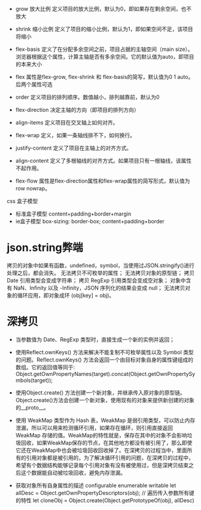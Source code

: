 - grow 放大比例 定义项目的放大比例，默认为0，即如果存在剩余空间，也不放大
- shrink 缩小比例 定义了项目的缩小比例，默认为1，即如果空间不足，该项目将缩小
- flex-basis 定义了在分配多余空间之前，项目占据的主轴空间（main size）。浏览器根据这个属性，计算主轴是否有多余空间。它的默认值为auto，即项目的本来大小

- flex 属性是flex-grow, flex-shrink 和 flex-basis的简写，默认值为0 1 auto。后两个属性可选
- order 定义项目的排列顺序。数值越小，排列越靠前，默认为0


- flex-direction 决定主轴的方向（即项目的排列方向）
- align-items 定义项目在交叉轴上如何对齐。
- flex-wrap 定义，如果一条轴线排不下，如何换行。
- justify-content 定义了项目在主轴上的对齐方式。
- align-content 定义了多根轴线的对齐方式。如果项目只有一根轴线，该属性不起作用。
- flex-flow 属性是flex-direction属性和flex-wrap属性的简写形式，默认值为row nowrap。


css 盒子模型
- 标准盒子模型        content+padding+border+margin
- ie盒子模型 box-sizing: border-box; content+padding+border




# json.string弊端
拷贝的对象中如果有函数，undefined，symbol，当使用过JSON.stringify()进行处理之后，都会消失。
无法拷贝不可枚举的属性；
无法拷贝对象的原型链；
拷贝 Date 引用类型会变成字符串；
拷贝 RegExp 引用类型会变成空对象；
对象中含有 NaN、Infinity 以及 -Infinity，JSON 序列化的结果会变成 null；
无法拷贝对象的循环应用，即对象成环 (obj[key] = obj)。


# 深拷贝

- 当参数值为 Date、RegExp 类型时，直接生成一个新的实例并返回；

- 使用Reflect.ownKeys() 方法来解决不能复制不可枚举属性以及 Symbol 类型的问题。Reflect.ownKeys() 方法会返回一个由目标对象自身的属性键组成的数组。它的返回值等同于: Object.getOwnPropertyNames(target).concat(Object.getOwnPropertySymbols(target));

- 使用Object.create() 方法创建一个新对象，并继承传入原对象的原型链。Object.create()方法会创建一个新对象，使用现有的对象来提供新创建的对象的__proto__。

- 使用 WeakMap 类型作为 Hash 表，WeakMap 是弱引用类型，可以防止内存泄漏，所以可以用来检测循环引用，如果存在循环，则引用直接返回 WeakMap 存储的值。WeakMap的特性就是，保存在其中的对象不会影响垃圾回收，如果WeakMap保存的节点，在其他地方都没有被引用了，那么即使它还在WeakMap中也会被垃圾回收回收掉了。在深拷贝的过程当中，里面所有的引用对象都是被引用的，为了解决循环引用的问题，在深拷贝的过程中，希望有个数据结构能够记录每个引用对象有没有被使用过，但是深拷贝结束之后这个数据能自动被垃圾回收，避免内存泄漏。

-  获取对象所有自身属性的描述 configurable enumerable writable
  let allDesc = Object.getOwnPropertyDescriptors(obj);
  // 遍历传入参数所有键的特性
  let cloneObj = Object.create(Object.getPrototypeOf(obj), allDesc)
